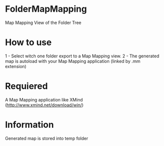 # FolderMapMapping
 Map Mapping View of the Folder Tree


# How to use
 1 - Select witch one folder export to a Map Mapping view.
 2 - The generated map is autoload with your Map Mapping application (linked by .mm extension)

# Requiered
 A Map Mapping application like XMind (http://www.xmind.net/download/win/)

# Information
 Generated map is stored into temp folder
